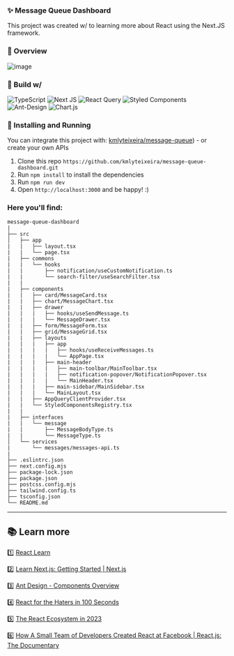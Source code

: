 ### :sparkles: Message Queue Dashboard
This project was created w/ to learning more about React using the Next.JS framework.

### :eyes: __Overview__
![image](https://github.com/kmlyteixeira/message-queue-dashboard/assets/101020416/d936686c-78d5-475a-9008-6a19b32cbc41)

### :hammer: Build w/
![TypeScript](https://img.shields.io/badge/typescript-%23007ACC.svg?style=for-the-badge&logo=typescript&logoColor=white)
![Next JS](https://img.shields.io/badge/Next-black?style=for-the-badge&logo=next.js&logoColor=white)
![React Query](https://img.shields.io/badge/-React%20Query-FF4154?style=for-the-badge&logo=react%20query&logoColor=white)
![Styled Components](https://img.shields.io/badge/styled--components-DB7093?style=for-the-badge&logo=styled-components&logoColor=white)
![Ant-Design](https://img.shields.io/badge/-AntDesign-%230170FE?style=for-the-badge&logo=ant-design&logoColor=white)
![Chart.js](https://img.shields.io/badge/chart.js-F5788D.svg?style=for-the-badge&logo=chart.js&logoColor=white)


### :runner: Installing and Running

You can integrate this project with: [kmlyteixeira/message-queue](https://github.com/kmlyteixeira/message-queue)) - or create your own APIs
1.  Clone this repo `https://github.com/kmlyteixeira/message-queue-dashboard.git`
4.  Run `npm install` to install the dependencies 
5.  Run `npm run dev`
6.  Open `http://localhost:3000` and be happy! :)

### Here you'll find:

```
message-queue-dashboard
|
├── src
│   ├── app
|   |   ├── layout.tsx
|   |   └── page.tsx
|   ├── commons
|   |   └── hooks
|   |       ├── notification/useCustomNotification.ts
|   |       └── search-filter/useSearchFilter.tsx
|   |
|   ├── components
|   |   ├── card/MessageCard.tsx
|   |   ├── chart/MessageChart.tsx
|   |   ├── drawer
|   |   |   ├── hooks/useSendMessage.ts
|   |   |   └── MessageDrawer.tsx
|   |   ├── form/MessageForm.tsx
|   |   ├── grid/MessageGrid.tsx
|   |   ├── layouts
|   |   |   ├── app
|   |   |   |   ├── hooks/useReceiveMessages.ts
|   |   |   |   └── AppPage.tsx
|   |   |   ├── main-header
|   |   |   |   ├── main-toolbar/MainToolbar.tsx
|   |   |   |   ├── notification-popover/NotificationPopover.tsx
|   |   |   |   └── MainHeader.tsx
|   |   |   ├── main-sidebar/MainSidebar.tsx
|   |   |   └── MainLayout.tsx
|   |   ├── AppQueryClientProvider.tsx
|   |   └── StyledComponentsRegistry.tsx
|   |
|   ├── interfaces
|   |   └── message
|   |       ├── MessageBodyType.ts
|   |       └── MessageType.ts
│   └── services
|       └── messages/messages-api.ts
|
├── .eslintrc.json
├── next.config.mjs
├── package-lock.json
├── package.json
├── postcss.config.mjs
├── tailwind.config.ts
├── tsconfig.json
└── README.md
```

---
## :books: __Learn more__
:one: [React Learn](https://react.dev/learn)

:two: [Learn Next.js: Getting Started | Next.js](nextjs.org)

:three: [Ant Design - Components Overview](https://ant.design/components/overview)

:four: [React for the Haters in 100 Seconds](https://www.youtube.com/watch?v=HyWYpM_S-2c)

:five: [The React Ecosystem in 2023](https://www.youtube.com/watch?v=6j9tnGMbm2c)

:six: [How A Small Team of Developers Created React at Facebook | React.js: The Documentary](https://www.youtube.com/watch?v=8pDqJVdNa44&list=PLtEPUaeDclku1ECmuN3IsUimHApukWIOf)

